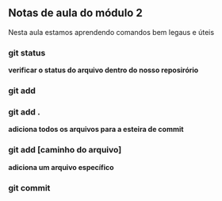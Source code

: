 ## Notas de aula do módulo 2

Nesta aula estamos aprendendo comandos bem legaus e úteis

### git status
 **verificar o status do arquivo dentro do nosso reposirório**

### git add

### git add .
 **adiciona todos os arquivos para a esteira de commit**

 ### git add [caminho do arquivo] 
  **adiciona um arquivo específico**

### git commit